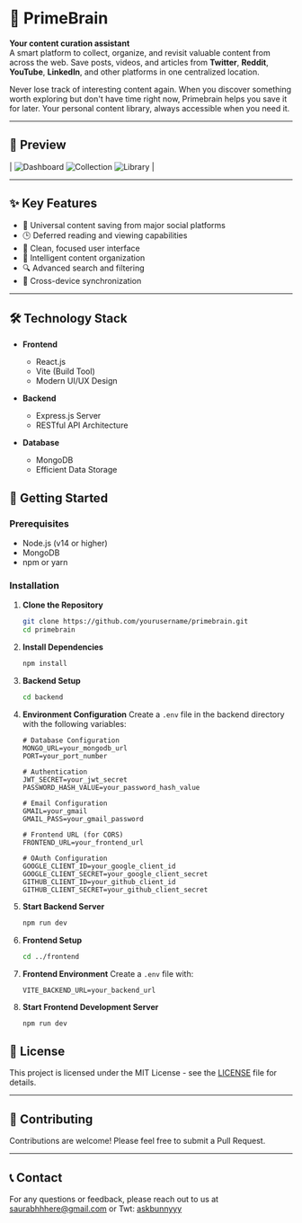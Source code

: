 # 🧠 PrimeBrain

**Your content curation assistant**  
A smart platform to collect, organize, and revisit valuable content from across the web. Save posts, videos, and articles from **Twitter**, **Reddit**, **YouTube**, **LinkedIn**, and other platforms in one centralized location.

Never lose track of interesting content again. When you discover something worth exploring but don't have time right now, Primebrain helps you save it for later. Your personal content library, always accessible when you need it.

---

## 📸 Preview

| ![Dashboard](https://github.com/user-attachments/assets/d2b62e61-ce99-450c-a759-63c4a357fcb5)  ![Collection](https://github.com/user-attachments/assets/655dc6ca-52e4-43d9-a6ed-a66ac0951506)  ![Library](https://github.com/user-attachments/assets/692f4d6b-3a1e-4f60-b62b-2c35dab406cb) |

---

## ✨ Key Features

- 🔗 Universal content saving from major social platforms
- 🕒 Deferred reading and viewing capabilities
- 🧘 Clean, focused user interface
- 🧠 Intelligent content organization
- 🔍 Advanced search and filtering
- 📱 Cross-device synchronization

---

## 🛠️ Technology Stack

- **Frontend**
  - React.js
  - Vite (Build Tool)
  - Modern UI/UX Design

- **Backend**
  - Express.js Server
  - RESTful API Architecture

- **Database**
  - MongoDB
  - Efficient Data Storage

## 🚀 Getting Started

### Prerequisites

- Node.js (v14 or higher)
- MongoDB
- npm or yarn

### Installation

1. **Clone the Repository**
   ```bash
   git clone https://github.com/yourusername/primebrain.git
   cd primebrain
   ```

2. **Install Dependencies**
   ```bash
   npm install
   ```

3. **Backend Setup**
   ```bash
   cd backend
   ```

4. **Environment Configuration**
   Create a `.env` file in the backend directory with the following variables:
   ```env
   # Database Configuration
   MONGO_URL=your_mongodb_url
   PORT=your_port_number

   # Authentication
   JWT_SECRET=your_jwt_secret
   PASSWORD_HASH_VALUE=your_password_hash_value

   # Email Configuration
   GMAIL=your_gmail
   GMAIL_PASS=your_gmail_password

   # Frontend URL (for CORS)
   FRONTEND_URL=your_frontend_url

   # OAuth Configuration
   GOOGLE_CLIENT_ID=your_google_client_id
   GOOGLE_CLIENT_SECRET=your_google_client_secret
   GITHUB_CLIENT_ID=your_github_client_id
   GITHUB_CLIENT_SECRET=your_github_client_secret
   ```

5. **Start Backend Server**
   ```bash
   npm run dev
   ```

6. **Frontend Setup**
   ```bash
   cd ../frontend
   ```

7. **Frontend Environment**
   Create a `.env` file with:
   ```env
   VITE_BACKEND_URL=your_backend_url
   ```

8. **Start Frontend Development Server**
   ```bash
   npm run dev
   ```





## 📝 License

This project is licensed under the MIT License - see the [LICENSE](LICENSE) file for details.

---

## 🤝 Contributing

Contributions are welcome! Please feel free to submit a Pull Request.

---

## 📞 Contact

For any questions or feedback, please reach out to us at [saurabhhhere@gmail.com](mailto:saurabhhhere@gmail.com) or Twt: [ askbunnyyy](https://x.com/askbunnyyy)

